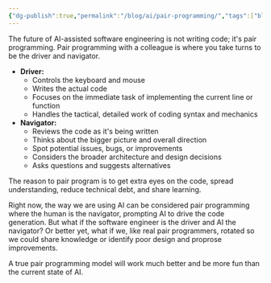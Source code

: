 ```yaml
---
{"dg-publish":true,"permalink":"/blog/ai/pair-programming/","tags":["blogged"],"updated":"2025-08-28T07:24:01.956+01:00"}
---
```


The future of AI-assisted software engineering is not writing code; it's pair programming.
Pair programming with a colleague is where you take turns to be the driver and navigator.

- **Driver:**
	- Controls the keyboard and mouse
	- Writes the actual code
	- Focuses on the immediate task of implementing the current line or function
	- Handles the tactical, detailed work of coding syntax and mechanics
- **Navigator:**
	- Reviews the code as it's being written
	- Thinks about the bigger picture and overall direction
	- Spot potential issues, bugs, or improvements
	- Considers the broader architecture and design decisions
	- Asks questions and suggests alternatives

The reason to pair program is to get extra eyes on the code, spread understanding, reduce technical debt, and share learning.

Right now, the way we are using AI can be considered pair programming where the human is the navigator, prompting AI to drive the code generation.
But what if the software engineer is the driver and AI the navigator? Or better yet, what if we, like real pair programmers, rotated so we could share knowledge or identify poor design and proprose improvements.

A true pair programming model will work much better and be more fun than the current state of AI.
